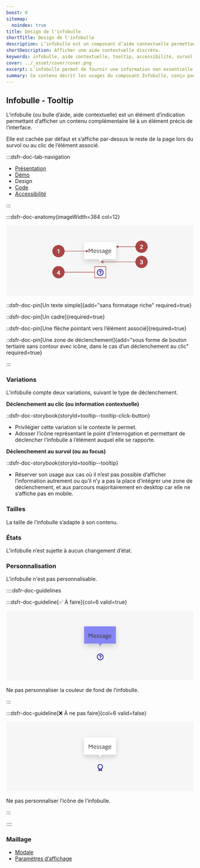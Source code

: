 ```yaml
---
boost: 0
sitemap:
  noindex: true
title: Design de l'infobulle
shortTitle: Design de l'infobulle
description: L’infobulle est un composant d’aide contextuelle permettant d’afficher une information complémentaire lors du survol ou du clic sur un élément de l’interface.
shortDescription: Afficher une aide contextuelle discrète.
keywords: infobulle, aide contextuelle, tooltip, accessibilité, survol, interface, UX, design system, indication, contenu complémentaire
cover: ../_asset/cover/cover.png
excerpt: L’infobulle permet de fournir une information non essentielle de manière discrète et temporaire. Elle s’affiche au survol ou au clic et reste limitée en contenu.
summary: Ce contenu décrit les usages du composant Infobulle, conçu pour afficher une information complémentaire lorsqu’elle ne peut être intégrée directement dans la page. Il en précise les cas d’usage, les limites d’affichage sur mobile, et les bonnes pratiques d’écriture et de comportement. L’infobulle doit être concise, sans mise en forme ni interaction, et n’être utilisée que pour des précisions non essentielles. Ce guide s’adresse aux concepteurs d’interfaces souhaitant améliorer la compréhension utilisateur sans alourdir la structure de la page.
---
```


## Infobulle - Tooltip

L’infobulle (ou bulle d’aide, aide contextuelle) est un élément d’indication permettant d’afficher un contenu complémentaire lié à un élément précis de l’interface.

Elle est cachée par défaut et s’affiche par-dessus le reste de la page lors du survol ou au clic de l’élément associé.

:::dsfr-doc-tab-navigation

- [Présentation](../index.md)
- [Démo](../demo/index.md)
- Design
- [Code](../code/index.md)
- [Accessibilité](../accessibility/index.md)

:::

:::dsfr-doc-anatomy{imageWidth=384 col=12}

![Anatomie de l'infobulle](../_asset/anatomy/anatomy-1.png)

::dsfr-doc-pin[Un texte simple]{add="sans formatage riche" required=true}

::dsfr-doc-pin[Un cadre]{required=true}

::dsfr-doc-pin[Une flèche pointant vers l’élément associé]{required=true}

::dsfr-doc-pin[Une zone de déclenchement]{add="sous forme de bouton tertiaire sans contour avec icône, dans le cas d’un déclenchement au clic" required=true}

:::

### Variations

L’infobulle compte deux variations, suivant le type de déclenchement.

**Déclenchement au clic (ou information contextuelle)**

::dsfr-doc-storybook{storyId=tooltip--tooltip-click-button}

- Privilégier cette variation si le contexte le permet.
- Adosser l’icône représentant le point d’interrogation et permettant de déclencher l’infobulle à l’élément auquel elle se rapporte.

**Déclenchement au survol (ou au focus)**

::dsfr-doc-storybook{storyId=tooltip--tooltip}

- Réserver son usage aux cas où il n’est pas possible d’afficher l’information autrement ou qu’il n’y a pas la place d’intégrer une zone de déclenchement, et aux parcours majoritairement en desktop car elle ne s’affiche pas en mobile.

### Tailles

La taille de l’infobulle s’adapte à son contenu.

### États

L’infobulle n’est sujette à aucun changement d’état.

### Personnalisation

L’infobulle n'est pas personnalisable.

::::dsfr-doc-guidelines

:::dsfr-doc-guideline[✅ À faire]{col=6 valid=true}

![](../_asset/custom/dont-1.png)

Ne pas personnaliser la couleur de fond de l’infobulle.

:::

:::dsfr-doc-guideline[❌ À ne pas faire]{col=6 valid=false}

![](../_asset/custom/dont-2.png)

Ne pas personnaliser l’icône de l’infobulle.

:::

::::

### Maillage

- [Modale](../../../../modal/_part/doc/index.md)
- [Paramètres d’affichage](../../../../display/_part/doc/index.md)